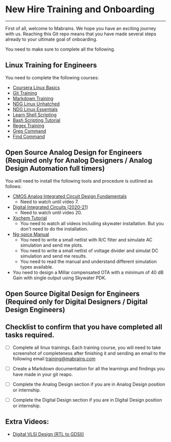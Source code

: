 # New Hire Training and Onboarding
----------------------------------

First of all, welcome to Mabrains. We hope you have an exciting journey with us. Reaching this Git repo means that you have made several steps already to your ultimate goal of onboarding.

You need to make sure to complete all the following.

## Linux Training for Engineers
You need to complete the following courses:
* [Coursera Linux Basics](https://www.coursera.org/projects/command-line-linux)
* [Git Training](https://www.coursera.org/learn/git-distributed-development?specialization=oss-development-linux-git#about)
* [Markdown Training](https://www.markdowntutorial.com/)
* [NDG Linux Unhatched](https://www.netacad.com/courses/os-it/ndg-linux-unhatched)
* [NDG Linux Essentials](https://www.netacad.com/courses/os-it/ndg-linux-essentials)
* [Learn Shell Scripting](https://www.learnshell.org/)
* [Bash Scripting Tutorial](https://linuxhandbook.com/tag/bash-beginner/)
* [Regex Training](https://www.rexegg.com/)
* [Grep Command](https://phoenixnap.com/kb/grep-command-linux-unix-examples)
* [Find Command](https://www.tecmint.com/35-practical-examples-of-linux-find-command/)


## Open Source Analog Design for Engineers (Required only for Analog Designers / Analog Design Automation full timers)
You will need to install the following tools and procedure is outlined as follows:
* [CMOS Analog Integrated Circuit Design Fundamentals](https://www.youtube.com/playlist?list=PLUJOuapA83-QlWbnMJvoyQucGaBlpBF0F)
  - Need to watch until video 7.
* [Digital Integrated Circuits (2020-21)](https://www.youtube.com/playlist?list=PLZU5hLL_713yF0Lkwjj9O3ttVIuhPV-me)
  - Need to watch until video 20.
* [Xschem Tutorial](https://xschem.sourceforge.io/stefan/xschem_man/xschem_man.html)
  - You need to watch all videos including skywater installation. But you don't need to do the installation.
* [Ng-spice Manual](http://ngspice.sourceforge.net/docs/ngspice-35-manual.pdf)
  - You need to write a small netlist with R/C filter and simulate AC simulation and send me plots.
  - You need to write a small netlist of voltage divider and simulat DC simulation and send me results.
  - You need to read the manual and understand different simulation types available.
* You need to design a Millar compensated OTA with a minimum of 40 dB Gain with single output using Skywater PDK.

## Open Source Digital Design for Engineers (Required only for Digital Designers / Digital Design Engineers)


## Checklist to confirm that you have completed all tasks required.
- [ ] Complete all linux trainings. Each training course, you will need to take screenshot of completeness after finishing it and sending an email to the following email <training@mabrains.com>
- [ ] Create a Markdown documentation for all the learnings and findings you have made in your git reapo.
- [ ] Complete the Analog Design section if you are in Analog Design position or internship.
- [ ] Complete the Digital Design section if you are in Digital Design position or internship.


## Extra Videos:
* [Digital VLSI Design (RTL to GDSII)](https://www.youtube.com/playlist?list=PLZU5hLL_713x0_AV_rVbay0pWmED7992G)
